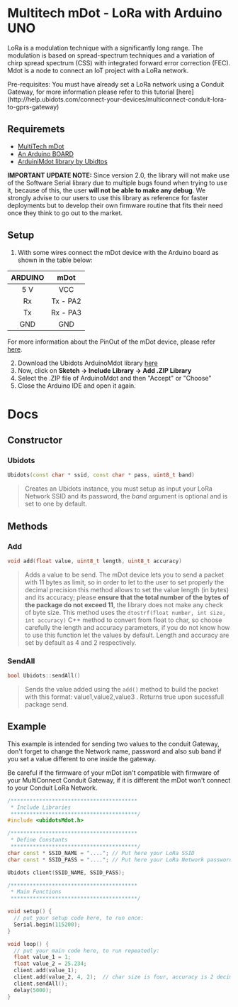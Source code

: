 # Multitech mDot - LoRa with Arduino UNO

LoRa is a modulation technique with a significantly long range. The modulation is based on spread-spectrum techniques and a variation of chirp spread spectrum (CSS) with integrated forward error correction (FEC). Mdot is a node to connect an IoT project with a LoRa network.

<aside class="notice">
Pre-requisites: You must have already set a LoRa network using a Conduit Gateway, for more information please refer to this tutorial [here](http://help.ubidots.com/connect-your-devices/multiconnect-conduit-lora-to-gprs-gateway)
</aside>

## Requiremets

* [MultiTech mDot](http://www.multitech.com/models/94557148LF)
* [An Arduino BOARD](https://www.arduino.cc/en/Main/ArduinoBoardUno)
* [ArduiniMdot library by Ubidtos](https://github.com/ubidots/ubidots-arduino-mdot)

**IMPORTANT UPDATE NOTE:** Since version 2.0, the library will not make use of the Software Serial library due to multiple bugs found when trying to use it, because of this, the user **will not be able to make any debug**. We strongly advise to our users to use this library as reference for faster deployments but to develop their own firmware routine that fits their need once they think to go out to the market.

## Setup


1. With some wires connect the mDot device with the Arduino board as shown in the table below:

<center>

|ARDUINO |mDot    |
|:------:|:------:|
|5 V     |VCC     |
|Rx      |Tx - PA2|
|Tx      |Rx - PA3|
|GND     |GND     |

</center>

For more information about the PinOut of the mDot device, please refer [here](https://os.mbed.com/platforms/MTS-mDot-F411/#mdot-pinout-diagram).

2. Download the Ubidots ArduinoMdot library [here](https://github.com/ubidots/ubidots-arduino-mdot)
3. Now, click on **Sketch -> Include Library -> Add .ZIP Library**
4. Select the .ZIP file of ArduinoMdot and then "Accept" or "Choose"
5. Close the Arduino IDE and open it again.

# Docs

## Constructor

### Ubidots

```c++
Ubidots(const char * ssid, const char * pass, uint8_t band)
```

> Creates an Ubidots instance, you must setup as input your LoRa Network SSID and its password, the *band* argument is optional and is set to one by default.

## Methods

### Add
```c++
void add(float value, uint8_t length, uint8_t accuracy)
```

> Adds a value to be send. The mDot device lets you to send a packet with 11 bytes as limit, so in order to let to the user to set properly the decimal precision this method allows to set the value length (in bytes) and its accuracy; please **ensure that the total number of the bytes of the package do not exceed 11**, the library does not make any check of byte size. This method uses the ```dtostrf(float number, int size, int accuracy)``` C++ method to convert from float to char, so choose carefully the length and accuracy parameters, if you do not know how to use this function let the values by default.
Length and accuracy are set by default as 4 and 2 respectively.

### SendAll
```c++
bool Ubidots::sendAll()
```

> Sends the value added using the ```add()``` method to build the packet with this format: value1,value2,value3 . Returns true upon sucessfull package send.


## Example

This example is intended for sending two values to the conduit Gateway, don't forget to change the Network name, password and also sub band if you set a value different to one inside the gateway.

<aside class="warning">
Be careful if the firmware of your mDot isn't compatible with firmware of your MultiConnect Conduit Gateway, if it is different the mDot won't connect to your Conduit LoRa Network.

</aside>

```c++
/****************************************
 * Include Libraries
 ****************************************/
#include <ubidotsMdot.h>

/****************************************
 * Define Constants
 ****************************************/
char const * SSID_NAME = "...."; // Put here your LoRa SSID
char const * SSID_PASS = "...."; // Put here your LoRa Network password

Ubidots client(SSID_NAME, SSID_PASS);

/****************************************
 * Main Functions
 ****************************************/

void setup() {
  // put your setup code here, to run once:
  Serial.begin(115200);
}

void loop() {
  // put your main code here, to run repeatedly:
  float value_1 = 1;
  float value_2 = 25.234;
  client.add(value_1);
  client.add(value_2, 4, 2);  // char size is four, accuracy is 2 decimals
  client.sendAll();
  delay(5000);
}
```



